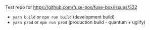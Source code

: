 Test repo for https://github.com/fuse-box/fuse-box/issues/332

- `yarn build` or `npm run build` (development build)
- `yarn prod` or `npm run prod` (production build - quantum + uglify)
